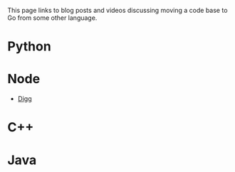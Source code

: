This page links to blog posts and videos discussing moving a code base to Go from some other language.

# Python

# Node

* [Digg](https://medium.com/@theflapjack103/the-way-of-the-gopher-6693db15ae1f#.yw5lk8t25)

# C++

# Java

